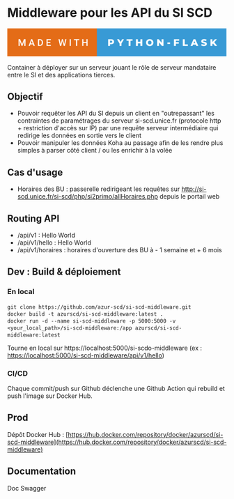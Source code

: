 # Middleware pour les API du SI SCD

![forthebadge](forthebadge.svg)

Container à déployer sur un serveur jouant le rôle de serveur mandataire entre le SI et des applications tierces.

## Objectif

- Pouvoir requêter les API du SI depuis un client en "outrepassant" les contraintes de paramétrages du serveur si-scd.unice.fr (protocole http + restriction d'accès sur IP) par une requête serveur intermédiaire qui redirige les données en sortie vers le client
- Pouvoir manipuler les données Koha au passage afin de les rendre plus simples à parser côté client / ou les enrichir à la volée

## Cas d'usage

- Horaires des BU : passerelle redirigeant les requêtes sur http://si-scd.unice.fr/si-scd/php/si2primo/allHoraires.php depuis le portail web
  
## Routing API

- /api/v1 : Hello World
- /api/v1/hello : Hello World
- /api/v1/horaires : horaires d'ouverture des BU à - 1 semaine et + 6 mois


## Dev : Build & déploiement

### En local

```
git clone https://github.com/azur-scd/si-scd-middleware.git
docker build -t azurscd/si-scd-middleware:latest .
docker run -d --name si-scd-middleware -p 5000:5000 -v <your_local_path>/si-scd-middleware:/app azurscd/si-scd-middleware:latest

```
Tourne en local sur https://localhost:5000/si-scdo-middleware (ex : [https://localhost:5000/si-scd-middleware/api/v1/hello](https://localhost:5000/si-scd-middleware/api/v1/hello))

### CI/CD

Chaque commit/push sur Github déclenche une Github Action qui rebuild et push l'image sur Docker Hub.

## Prod

Dépôt Docker Hub : [https://hub.docker.com/repository/docker/azurscd/si-scd-middleware](https://hub.docker.com/repository/docker/azurscd/si-scd-middleware)

## Documentation

Doc Swagger



